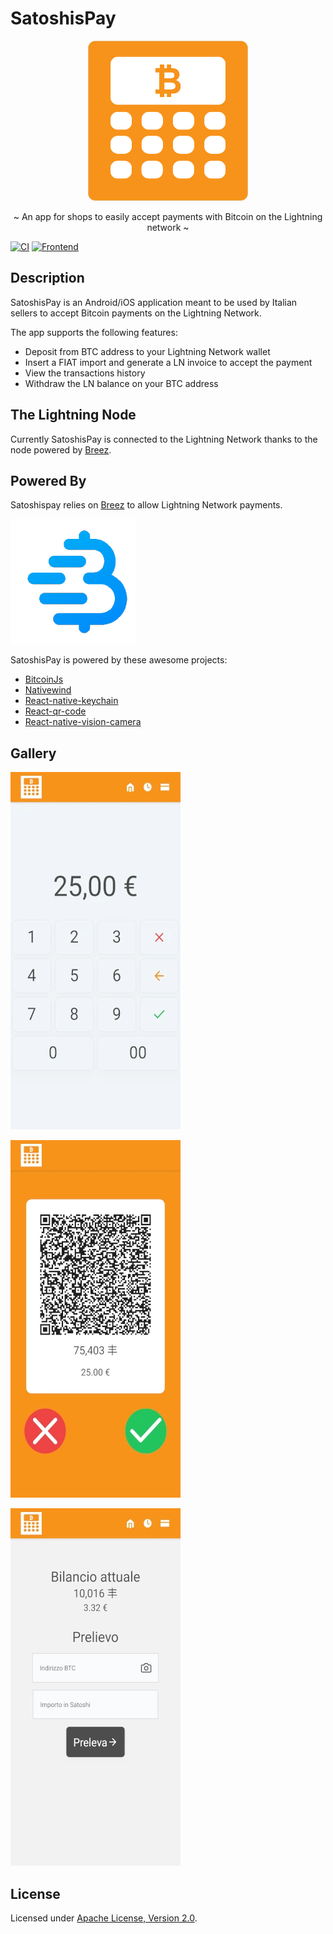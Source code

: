 # SatoshisPay

<p align="center">
  <img src="/assets/logo.png" width="256" height="256" />
</p>

<p align="center">~ An app for shops to easily accept payments with Bitcoin on the Lightning network ~</p>

[![CI](https://github.com/veeso-dev/satoshispay/actions/workflows/ci.yml/badge.svg)](https://github.com/veeso-dev/satoshispay/actions/workflows/ci.yml)
[![Frontend](https://github.com/veeso-dev/satoshispay/actions/workflows/frontend.yml/badge.svg)](https://github.com/veeso-dev/satoshispay/actions/workflows/frontend.yml)

## Description

SatoshisPay is an Android/iOS application meant to be used by Italian sellers to accept Bitcoin payments on the Lightning Network.

The app supports the following features:

- Deposit from BTC address to your Lightning Network wallet
- Insert a FIAT import and generate a LN invoice to accept the payment
- View the transactions history
- Withdraw the LN balance on your BTC address

## The Lightning Node

Currently SatoshisPay is connected to the Lightning Network thanks to the node powered by [Breez](https://breez.technology/).

## Powered By

Satoshispay relies on [Breez](https://breez.technology/) to allow Lightning Network payments.

![breez-logo](assets/breez.png)

SatoshisPay is powered by these awesome projects:

- [BitcoinJs](https://github.com/bitcoinjs/bitcoinjs-lib)
- [Nativewind](https://github.com/marklawlor/nativewind)
- [React-native-keychain](https://github.com/oblador/react-native-keychain)
- [React-qr-code](https://github.com/rosskhanas/react-qr-code)
- [React-native-vision-camera](https://github.com/mrousavy/react-native-vision-camera)

## Gallery

![app-screen-home](assets/app-screen-home.webp)

![app-screen-tx](assets/app-screen-tx.webp)

![app-screen-wallet](assets/app-screen-wallet.webp)

## License

Licensed under [Apache License, Version 2.0](/LICENSE).
